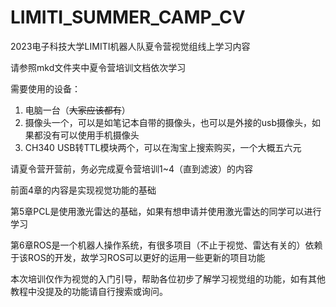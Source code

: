 # LIMITI_SUMMER_CAMP_CV
2023电子科技大学LIMITI机器人队夏令营视觉组线上学习内容

请参照mkd文件夹中夏令营培训文档依次学习

需要使用的设备：

1. 电脑一台（~~大家应该都有~~）
2. 摄像头一个，可以是如笔记本自带的摄像头，也可以是外接的usb摄像头，如果都没有可以使用手机摄像头
3. CH340 USB转TTL模块两个，可以在淘宝上搜索购买，一个大概五六元

请夏令营开营前，务必完成夏令营培训1~4（直到滤波）的内容

前面4章的内容是实现视觉功能的基础

第5章PCL是使用激光雷达的基础，如果有想申请并使用激光雷达的同学可以进行学习

第6章ROS是一个机器人操作系统，有很多项目（不止于视觉、雷达有关的）依赖于该ROS的开发，故学习ROS可以更好的运用一些更新的项目功能

本次培训仅作为视觉的入门引导，帮助各位初步了解学习视觉组的功能，如有其他教程中没提及的功能请自行搜索或询问。

